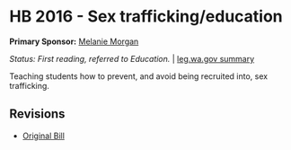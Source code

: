 # HB 2016 - Sex trafficking/education
**Primary Sponsor:** [Melanie Morgan](/person/leg/morgan_me.md)

*Status: First reading, referred to Education.* | [leg.wa.gov summary](https://app.leg.wa.gov/billsummary?BillNumber=2016&Year=2021)

Teaching students how to prevent, and avoid being recruited into, sex trafficking.

## Revisions
* [Original Bill](1/)